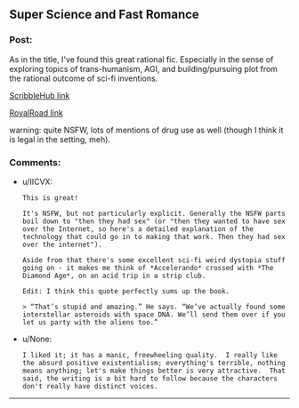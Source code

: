 ## Super Science and Fast Romance

### Post:

As in the title, I've found this great rational fic. Especially in the sense of exploring topics of trans-humanism, AGI, and building/pursuing plot from the rational outcome of sci-fi inventions.

[ScribbleHub link](https://www.scribblehub.com/series/13609/super-science-amp-fast-romance/)

[RoyalRoad link](https://www.royalroad.com/fiction/23539/super-science-fast-romance)

warning: quite NSFW, lots of mentions of drug use as well (though I think it is legal in the setting, meh).

### Comments:

- u/IICVX:
  ```
  This is great!

  It's NSFW, but not particularly explicit. Generally the NSFW parts boil down to "then they had sex" (or "then they wanted to have sex over the Internet, so here's a detailed explanation of the technology that could go in to making that work. Then they had sex over the internet"). 

  Aside from that there's some excellent sci-fi weird dystopia stuff going on - it makes me think of *Accelerando* crossed with *The Diamond Age*, on an acid trip in a strip club.

  Edit: I think this quote perfectly sums up the book.

  > “That’s stupid and amazing.” He says. “We’ve actually found some interstellar asteroids with space DNA. We’ll send them over if you let us party with the aliens too.”
  ```

- u/None:
  ```
  I liked it; it has a manic, freewheeling quality.  I really like the absurd positive existentialism; everything's terrible, nothing means anything; let's make things better is very attractive.  That said, the writing is a bit hard to follow because the characters don't really have distinct voices.
  ```

---

